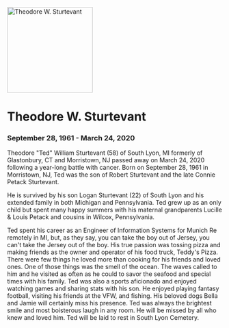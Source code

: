 <img src="https://github.com/scottbedard/pizza/blob/main/ted.jpeg" alt="Theodore W. Sturtevant" width="200" />

# Theodore W. Sturtevant
### September 28, 1961 - March 24, 2020

Theodore "Ted" William Sturtevant (58) of South Lyon, MI formerly of Glastonbury, CT and Morristown, NJ passed away on March 24, 2020 following a year-long battle with cancer. Born on September 28, 1961 in Morristown, NJ, Ted was the son of Robert Sturtevant and the late Connie Petack Sturtevant.

He is survived by his son Logan Sturtevant (22) of South Lyon and his extended family in both Michigan and Pennsylvania. Ted grew up as an only child but spent many happy summers with his maternal grandparents Lucille & Louis Petack and cousins in Wilcox, Pennsylvania.

Ted spent his career as an Engineer of Information Systems for Munich Re remotely in MI, but, as they say, you can take the boy out of Jersey, you can't take the Jersey out of the boy. His true passion was tossing pizza and making friends as the owner and operator of his food truck, Teddy's Pizza. There were few things he loved more than cooking for his friends and loved ones. One of those things was the smell of the ocean. The waves called to him and he visited as often as he could to savor the seafood and special times with his family. Ted was also a sports aficionado and enjoyed watching games and sharing stats with his son. He enjoyed playing fantasy football, visiting his friends at the VFW, and fishing. His beloved dogs Bella and Jamie will certainly miss his presence. Ted was always the brightest smile and most boisterous laugh in any room. He will be missed by all who knew and loved him. Ted will be laid to rest in South Lyon Cemetery.
